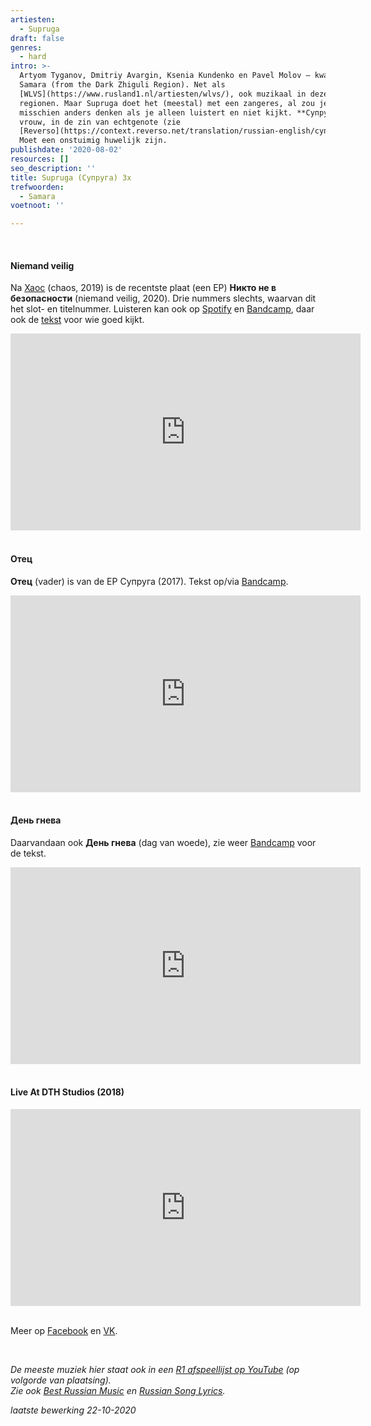 ```yaml
---
artiesten:
  - Supruga
draft: false
genres:
  - hard
intro: >-
  Artyom Tyganov, Dmitriy Avargin, Ksenia Kundenko en Pavel Molov – kwartet uit
  Samara (from the Dark Zhiguli Region). Net als
  [WLVS](https://www.rusland1.nl/artiesten/wlvs/), ook muzikaal in dezelfde
  regionen. Maar Supruga doet het (meestal) met een zangeres, al zou je
  misschien anders denken als je alleen luistert en niet kijkt. **Супруга** =
  vrouw, in de zin van echtgenote (zie
  [Reverso](https://context.reverso.net/translation/russian-english/супруга)).
  Moet een onstuimig huwelijk zijn.
publishdate: '2020-08-02'
resources: []
seo_description: ''
title: Supruga (Супруга) 3x
trefwoorden:
  - Samara
voetnoot: ''

---
```


<br/>

#### Niemand veilig

Na [Хаос](https://www.youtube.com/watch?v=lNsf3N0du0s) (chaos, 2019) is de recentste plaat (een EP) **Никто не в безопасности** (niemand veilig, 2020). Drie nummers slechts, waarvan dit het slot- en titelnummer. Luisteren kan ook op [Spotify](https://open.spotify.com/album/0ZynbHhnws30VVM4K55rDN?si=x5uKLXTTRkqOLNiTOHuu-w) en [Bandcamp](https://supruga.bandcamp.com/album/--2), daar ook de [tekst](https://supruga.bandcamp.com/track/--19) voor wie goed kijkt.

 
<iframe width="560" height="315" src="https://www.youtube.com/embed/IldX_NKdslg" frameborder="0" allow="accelerometer; autoplay; clipboard-write; encrypted-media; gyroscope; picture-in-picture" allowfullscreen></iframe>
 
<br/>

<br/>

#### Отец
**Отец** (vader) is van de EP Супруга (2017). Tekst op/via [Bandcamp](https://supruga.bandcamp.com/track/--2).

 

<iframe width="560" height="315" src="https://www.youtube.com/embed/Xa5bMVGZef4" frameborder="0" allow="accelerometer; autoplay; encrypted-media; gyroscope; picture-in-picture" allowfullscreen></iframe>

<br/>

<br/>

#### День гнева
Daarvandaan ook **День гнева** (dag van woede), zie weer [Bandcamp](https://supruga.bandcamp.com/track/--5) voor de tekst.  


<iframe width="560" height="315" src="https://www.youtube.com/embed/GiA8GD41duI" frameborder="0" allow="accelerometer; autoplay; encrypted-media; gyroscope; picture-in-picture" allowfullscreen></iframe>

 <br/>
<br/>

#### Live At DTH Studios (2018)


<iframe width="560" height="315" src="https://www.youtube.com/embed/daT97gopUEg" frameborder="0" allow="accelerometer; autoplay; encrypted-media; gyroscope; picture-in-picture" allowfullscreen></iframe>

<br/>
<br/>

Meer op [Facebook](https://www.facebook.com/suprugaband/) en [VK](https://vk.com/suprugaband).


 <br/>



*De meeste muziek hier staat ook in een [R1 afspeellijst op YouTube](https://www.youtube.com/playlist?list=PLeE-zqOrSLhxfIpK2vuUJNCKSzyVBi0yM) (op volgorde van plaatsing).* <br/>
*Zie ook [Best Russian Music](https://www.youtube.com/playlist?list=PLeE-zqOrSLhxTFYDvlwUu4hYby9DojwoD) en [Russian Song Lyrics](https://www.youtube.com/playlist?list=PLeE-zqOrSLhzkRCATzT8__oNifBChVHGK).*


*laatste bewerking 22-10-2020*

 